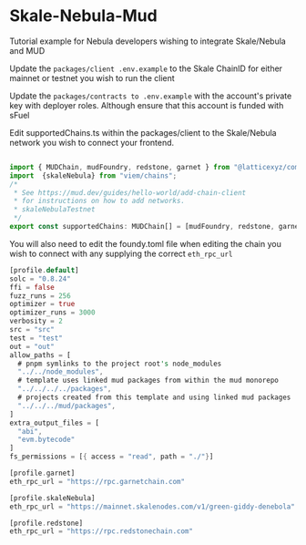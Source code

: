 # Skale-Nebula-Mud
Tutorial example for Nebula developers wishing to integrate Skale/Nebula and MUD

Update the `packages/client .env.example` to the Skale ChainID for either mainnet or testnet you wish to run the client 

Update the `packages/contracts to .env.example` with the account's private key with deployer roles. Although ensure that this account is funded with sFuel


Edit supportedChains.ts within the packages/client to the Skale/Nebula network you wish to connect your frontend.

```javascript

import { MUDChain, mudFoundry, redstone, garnet } from "@latticexyz/common/chains";
import  {skaleNebula} from "viem/chains";
/*
 * See https://mud.dev/guides/hello-world/add-chain-client
 * for instructions on how to add networks.
 * skaleNebulaTestnet 
 */
export const supportedChains: MUDChain[] = [mudFoundry, redstone, garnet, skaleNebula];
```

You will also need to edit the foundy.toml file when editing the chain you wish to connect with any supplying the correct `eth_rpc_url`

```rust
[profile.default]
solc = "0.8.24"
ffi = false
fuzz_runs = 256
optimizer = true
optimizer_runs = 3000
verbosity = 2
src = "src"
test = "test"
out = "out"
allow_paths = [
  # pnpm symlinks to the project root's node_modules
  "../../node_modules",
  # template uses linked mud packages from within the mud monorepo
  "../../../../packages",
  # projects created from this template and using linked mud packages
  "../../../mud/packages",
]
extra_output_files = [
  "abi",
  "evm.bytecode"
]
fs_permissions = [{ access = "read", path = "./"}]

[profile.garnet]
eth_rpc_url = "https://rpc.garnetchain.com"

[profile.skaleNebula]
eth_rpc_url = "https://mainnet.skalenodes.com/v1/green-giddy-denebola"

[profile.redstone]
eth_rpc_url = "https://rpc.redstonechain.com"

```
